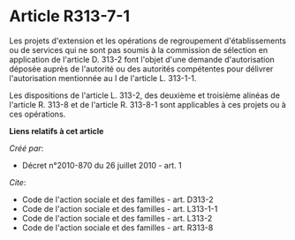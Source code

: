 # Article R313-7-1

Les projets d'extension et les opérations de regroupement d'établissements ou de services qui ne sont pas soumis à la
commission de sélection en application de l'article D. 313-2 font l'objet d'une demande d'autorisation déposée auprès de
l'autorité ou des autorités compétentes pour délivrer l'autorisation mentionnée au I de l'article L. 313-1-1. 

Les dispositions de l'article L. 313-2, des deuxième et troisième alinéas de l'article R. 313-8 et de l'article R. 313-8-1
sont applicables à ces projets ou à ces opérations.

**Liens relatifs à cet article**

_Créé par_:

  - Décret n°2010-870 du 26 juillet 2010 - art. 1

_Cite_:

  - Code de l'action sociale et des familles - art. D313-2
  - Code de l'action sociale et des familles - art. L313-1-1
  - Code de l'action sociale et des familles - art. L313-2
  - Code de l'action sociale et des familles - art. R313-8
